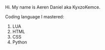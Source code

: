 Hi.
My name is Aeren Daniel aka KyxzoKemce.

Coding language I mastered:
1. LUA
2. HTML
3. CSS
4. Python